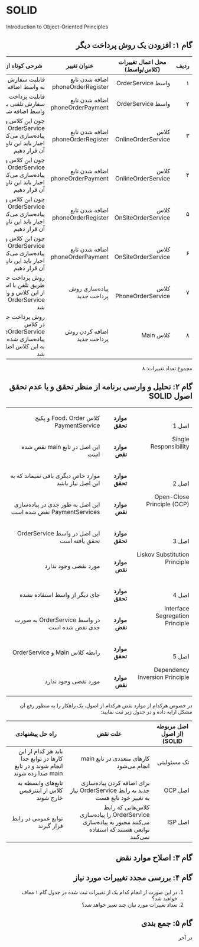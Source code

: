 # SOLID
Introduction to Object-Oriented Principles

<div dir="rtl">
  
## گام ۱: افزودن یک روش پرداخت دیگر


| ردیف | محل اعمال تغییرات (کلاس/واسط) | عنوان تغییر | شرحی کوتاه از تغییر |
| - | - | - | - |
| ۱ | واسط OrderService | اضافه شدن تابع phoneOrderRegister | قابلیت سفارش تلفنی به واسط اضافه شد |
| ۲ | واسط OrderService | اضافه شدن تابع phoneOrderPayment | قابلیت پرداخت سفارش تلفنی به واسط اضافه شد |
| ۳ | کلاس OnlineOrderService | اضافه شدن تابع phoneOrderRegister | چون این کلاس واسط OrderService را پیاده‌سازی می‌کند، به اجبار باید این تابع را در آن قرار دهیم |
| ۴ | کلاس OnlineOrderService | اضافه شدن تابع phoneOrderPayment | چون این کلاس واسط OrderService را پیاده‌سازی می‌کند، به اجبار باید این تابع را در آن قرار دهیم |
| ۵ | کلاس OnSiteOrderService | اضافه شدن تابع phoneOrderRegister | چون این کلاس واسط OrderService را پیاده‌سازی می‌کند، به اجبار باید این تابع را در آن قرار دهیم |
| ۶ | کلاس OnSiteOrderService | اضافه شدن تابع phoneOrderPayment | چون این کلاس واسط OrderService را پیاده‌سازی می‌کند، به اجبار باید این تابع را در آن قرار دهیم |
| ۷ | کلاس PhoneOrderService | پیاده‌سازی روش پرداخت جدید | روش پرداخت جدید از طریق تلفن با استفاده از این کلاس و واسط OrderService انجام شد |
| ۸ | کلاس Main | اضافه کردن روش پرداخت جدید | روش پرداخت جدید که در کلاس PhoneOrderService پیاده‌سازی شده بود، به این کلاس اضافه شد |

مجموع تعداد تغییرات: ۸

## گام ۲: تحلیل و وارسی برنامه از منظر تحقق و یا عدم تحقق اصول SOLID

<table dir='rtl'>
<tbody>
<tr>
<td rowspan="2" width="240">
<p>اصل 1</p>
<p>Single Responsibility</p>
</td>
<td width="95">
<p><strong>موارد تحقق</strong></p>
</td>
<td width="454">
کلاس Food، Order و پکیج PaymentService
</td></tr>
<tr>
<td>
<p><strong>موارد نقض</strong></p>
</td>
<td>
این اصل در تابع main نقض شده است
</td></tr>
<tr>
<td rowspan="2">
<p>اصل 2</p>
<p>Open-Close Principle (OCP)</p>
</td>
<td>
<p><strong>موارد تحقق</strong></p>
</td>
<td>
موارد خاص دیگری باقی نمیماند که به این اصل نیاز باشد
</td></tr>
<tr>
<td>
<p><strong>موارد نقض</strong></p>
</td>
<td>
این اصل به طور جدی در پیاده‌سازی PaymentServices نقض شده است 
</td></tr>
<tr>
<td rowspan="2">
<p>اصل 3</p>
<p>Liskov Substitution Principle</p>
</td>
<td>
<p><strong>موارد تحقق</strong></p>
</td>
<td>
این اصل در واسط OrderService تحقق یافته است
</td></tr>
<tr>
<td>
<p><strong>موارد نقض</strong></p>
</td>
<td>
مورد نقضی وجود ندارد 
</td></tr>
<tr>
<td rowspan="2">
<p>اصل 4</p>
<p>Interface Segregation Principle</p>
</td>
<td>
<p><strong>موارد تحقق</strong></p>
</td>
<td>
جای دیگر از واسط استفاده نشده
</td></tr>
<tr>
<td>
<p><strong>موارد نقض</strong></p>
</td>
<td>
در واسط OrderService به صورت جدی نقض شده است
</td></tr>
<tr>
<td rowspan="2">
<p>اصل 5</p>
<p>Dependency Inversion Principle</p>
</td>
<td>
<p><strong>موارد تحقق</strong></p>
</td>
<td>
رابطه کلاس Main و OrderService
</td></tr>
<tr>
<td>
<p><strong>موارد نقض</strong></p>
</td>
<td>
مورد نقضی وجود ندارد
</td></tr>
</tbody>
</table>



در خصوص هرکدام از موارد نقض هرکدام از اصول، یک راهکار را به منظور رفع آن مشکل ارایه داده و در جدول زیر ثبت نمایید:

| اصل مربوطه (از اصول SOLID) | علت نقض | راه حل پیشنهادی |
| - | - | - |
| تک مسئولیتی | کارهای متعددی در تابع main انجام می‌شود | باید هر کدام از این کارها در توابع جدا انجام شوند و در تابع main صدا زده شوند |
| اصل OCP | برای اضافه کردن پیاده‌سازی جدید به رابط OrderService نیاز به تغییر خود تابع هست | تابع‌های وابسطه به کلاس از اینترفیس خارج شوند |
| اصل ISP | کلاس‌هایی که رابط OrderService را پیاده‌سازی می‌کنند مجبور به پیاده‌سازی توابعی هستند که استفاده نمی‌کنند | توابع عمومی در رابط قرار گیرند |

## گام ۳: اصلاح موارد نقض

## گام ۴: بررسی مجدد تغییرات مورد نیاز

1. در این صورت از انجام کدام یک از تغییرات ثبت شده در جدول گام ۱ معاف خواهید شد؟
2. تعداد تغییرات مورد نیاز، چند تغییر خواهد شد؟

## گام ۵: جمع بندی

در آخر 

</div>
